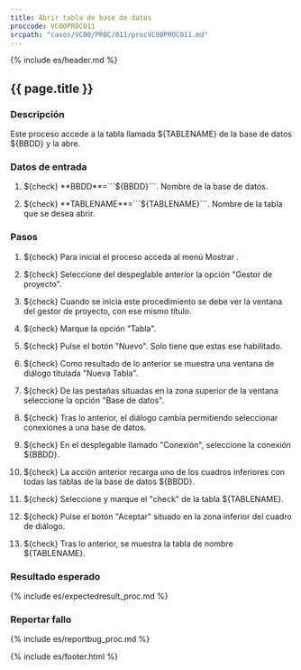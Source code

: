 ```yaml
---
title: Abrir tabla de base de datos
proccode: VC00PROC011
srcpath: "casos/VC00/PROC/011/procVC00PROC011.md"
---
```


{% include es/header.md %}

## {{ page.title }}

### Descripción

Este proceso accede a la tabla llamada ${TABLENAME} de la base de datos ${BBDD} y la abre.

### Datos de entrada

1. ${check} **BBDD**=```${BBDD}```. Nombre de la base de datos.

2. ${check} **TABLENAME**=```${TABLENAME}```. Nombre de la tabla que se desea abrir.


### Pasos
1. ${check} Para inicial el proceso acceda al menú Mostrar .

2. ${check} Seleccione del despeglable anterior la opción "Gestor de proyecto". 

3. ${check} Cuando se inicia este procedimiento se debe ver la ventana del gestor de proyecto, con ese mismo título.

4. ${check} Marque la opción "Tabla".

5. ${check} Pulse el botón "Nuevo". Solo tiene que estas ese habilitado.

6. ${check} Como resultado de lo anterior se muestra una ventana de diálogo titulada "Nueva Tabla". 

7. ${check} De las pestañas situadas en la zona superior de la ventana seleccione la opción "Base de datos".

8. ${check} Tras lo anterior, el diálogo cambia permitiendo seleccionar conexiones a una base de datos.
   
9. ${check} En el desplegable llamado "Conexión", seleccione la conexión ${BBDD}.
   
10. ${check} La acción anterior recarga uno de los cuadros inferiores con todas las tablas de la base de datos ${BBDD}.

11. ${check} Seleccione y marque el "check" de la tabla ${TABLENAME}.

12. ${check} Pulse el botón "Aceptar" situado en la zona inferior del cuadro de diálogo.

13. ${check} Tras lo anterior, se muestra la tabla de nombre ${TABLENAME}.

### Resultado esperado

{% include es/expectedresult_proc.md %}

### Reportar fallo

{% include es/reportbug_proc.md %}

{% include es/footer.html %}
